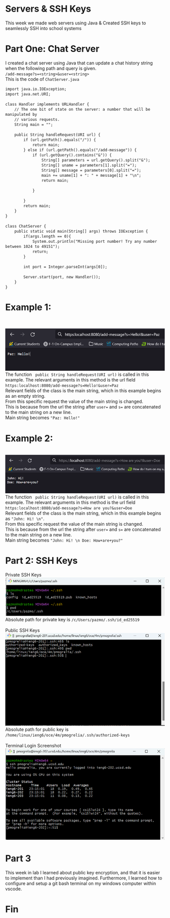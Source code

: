 # Servers & SSH Keys <br>
This week we made web servers using Java & Created SSH keys to seamlessly SSH into school systems<br>


# Part One: Chat Server<br>
I created a chat server using Java that can update a chat history string when the following path and query is given. <br>
`/add-message?s=<string>&user=<string>`<br>
This is the code of `ChatServer.java`<br>
```
import java.io.IOException;
import java.net.URI;

class Handler implements URLHandler {
    // The one bit of state on the server: a number that will be manipulated by
    // various requests.
    String main = "";

    public String handleRequest(URI url) {
        if (url.getPath().equals("/")) {
            return main;
        } else if (url.getPath().equals("/add-message")) {
            if (url.getQuery().contains("&")) {
                String[] parameters = url.getQuery().split("&");
                String[] uname = parameters[1].split("=");
                String[] message = parameters[0].split("=");
                main += uname[1] + ": " + message[1] + "\n";
                return main;
             
            }
            
        }
        return main;
    }
}

class ChatServer {
    public static void main(String[] args) throws IOException {
        if(args.length == 0){
            System.out.println("Missing port number! Try any number between 1024 to 49151");
            return;
        }

        int port = Integer.parseInt(args[0]);

        Server.start(port, new Handler());
    }
}
```

# Example 1:
<br>

![Image](example1.png) <br>
The function ` public String handleRequest(URI url)` is called in this example.
The relevant arguments in this method is the url field `https:localhost:8080/add-message?s=Hello!&user=Paz` <br>
Relevant fields of the class is the main string, which in this example begins as an empty string. <br>
From this specific request the value of the main string is changed. <br>
This is because from the url the string after `user=` and `s=` are concatenated to the main string on a new line.<br>
Main string becomes `"Paz: Hello!"`

# Example 2:
<br>![Image](example2.png)<br>
The function ` public String handleRequest(URI url)` is called in this example.
The relevant arguments in this method is the url field `https:localhost:8080/add-message?s=How are you?&user=Doe` <br>
Relevant fields of the class is the main string, which in this example begins as `"John: Hi! \n"`. <br>
From this specific request the value of the main string is changed. <br>
This is because from the url the string after `user=` and `s=` are concatenated to the main string on a new line.<br>
Main string becomes `"John: Hi! \n Doe: How+are+you?"`

# Part 2: SSH Keys
Private SSH Keys <br>
![Image](publickey.png)<br>
Absolute path for private key is `/c/Users/pazmo/.ssh/id_ed25519`<br><br>
Public SSH Keys
![Image](pazmokey.png)<br>
Absolute path for public key is `/home/linux/ieng6/oce/4m/pmogrelia/.ssh/authorized-keys`<br><br>
Terminal Login Screenshot
![Image](login.png)

# Part 3
This week in lab I learned about public key encryption, and that it is easier to implement than I had previously imagined. Furthermore, I learned how to configure and setup a git bash terminal on my windows computer within vscode.
# Fin


